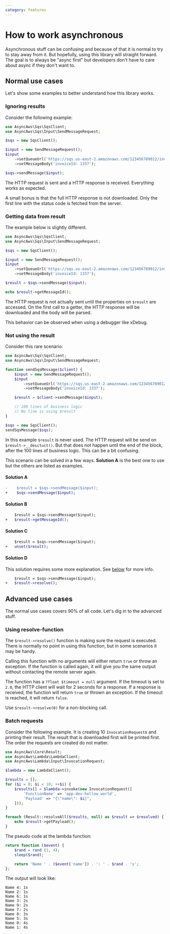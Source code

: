 ```yaml
---
category: features
---
```


# How to work asynchronous

Asynchronous stuff can be confusing and because of that it is normal to try to stay
away from it. But hopefully, using this library will straight forward. The goal is
to always be "async first" but developers don't have to care about async if they
don't want to.

## Normal use cases

Let's show some examples to better understand how this library works.

### Ignoring results

Consider the following example:

```php
use AsyncAws\Sqs\SqsClient;
use AsyncAws\Sqs\Input\SendMessageRequest;

$sqs = new SqsClient();

$input = new SendMessageRequest();
$input
    ->setQueueUrl('https://sqs.us-east-2.amazonaws.com/123456789012/invoice')
    ->setMessageBody('invoiceId: 1337');

$sqs->sendMessage($input);
```

The HTTP request is sent and a HTTP response is received. Everything works as expected.

A small bonus is that the full HTTP response is not downloaded. Only the first line
with the status code is fetched from the server.

### Getting data from result

The example below is slightly different.

```php
use AsyncAws\Sqs\SqsClient;
use AsyncAws\Sqs\Input\SendMessageRequest;

$sqs = new SqsClient();

$input = new SendMessageRequest();
$input
    ->setQueueUrl('https://sqs.us-east-2.amazonaws.com/123456789012/invoice')
    ->setMessageBody('invoiceId: 1337');

$result = $sqs->sendMessage($input);

echo $result->getMessageId();
```

The HTTP request is not actually sent until the properties on `$result` are accessed.
On the first call to a getter, the HTTP response will be downloaded and the body
will be parsed.

This behavior can be observed when using a debugger like xDebug.

### Not using the result

Consider this rare scenario:

```php
use AsyncAws\Sqs\SqsClient;
use AsyncAws\Sqs\Input\SendMessageRequest;

function sendSqsMessage($client) {
    $input = new SendMessageRequest();
    $input
        ->setQueueUrl('https://sqs.us-east-2.amazonaws.com/123456789012/invoice')
        ->setMessageBody('invoiceId: 1337');

    $result = $client->sendMessage($input);

    // 100 lines of business logic
    // No line is using $result
}

$sqs = new SqsClient();
sendSqsMessage($sqs);
```

In this example `$result` is never used. The HTTP request will be send on `$result->__desctuct()`.
But that does not happen until the end of the block, after the 100 lines of business
logic. This can be a bit confusing.

This scenario can be solved in a few ways. **Solution A** is the best one to use but
the others are listed as examples.

#### Solution A

```diff
-    $result = $sqs->sendMessage($input);
+    $sqs->sendMessage($input);
```

#### Solution B

```diff
    $result = $sqs->sendMessage($input);
+   $result->getMessageId();
```

#### Solution C

```diff
    $result = $sqs->sendMessage($input);
+   unset($result);
```

#### Solution D

This solution requires some more explanation. See [below](#using-resolve-function)
for more info.

```diff
    $result = $sqs->sendMessage($input);
+   $result->resolve();
```

## Advanced use cases

The normal use cases covers 90% of all code. Let's dig in to the advanced stuff.

### Using resolve-function

The `$result->resolve()` function is making sure the request is executed. There is
normally no point in using this function, but in some scenarios it may be handy.

Calling this function with no arguments will either return `true` or throw an exception.
If the function is called again, it will give you the same output without contacting
the remote server again.

The function has a `?float $timeout = null` argument. If the timeout is set to
`2.0`, the HTTP client will wait for 2 seconds for a response. If a response is received,
the function will return `true` or thrown an exception. If the timeout is reached,
it will return `false`.

Use `$result->resolve(0)` for a non-blocking call.

### Batch requests

Consider the following example. It is creating 10 `InvocationRequest`s and printing
their result. The result that is downloaded first will be printed first. The order
the requests are created do not matter.

```php
use AsyncAws\Core\Result;
use AsyncAws\Lambda\LambdaClient;
use AsyncAws\Lambda\Input\InvocationRequest;

$lambda = new LambdaClient();

$results = [];
for ($i = 0; $i < 10; ++$i) {
    $results[] = $lambda->invoke(new InvocationRequest([
        'FunctionName' => 'app-dev-hellow_world',
        'Payload' => "{\"name\": $i}",
    ]));
}

foreach (Result::resolveAll($results, null) as $result => $resolved) {
    echo $result->getPayload();
}
```

The pseudo code at the lambda function:

```php
return function ($event) {
    $rand = rand (1, 4);
    sleep($rand);

    return 'Name ' . ($event['name']) . ': ' . $rand . 's';
};
```

The output will look like:

```text
Name 4: 1s
Name 2: 1s
Name 6: 1s
Name 3: 2s
Name 9: 2s
Name 7: 2s
Name 8: 3s
Name 5: 3s
Name 0: 4s
Name 1: 4s
```
